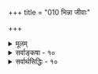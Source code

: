 +++
title = "010 भिन्ना जीवाः"

+++
<details><summary>मूलम्</summary>

भिन्ना जीवाः स्वतस्स्युः प्रतिनियततया धीस्मृतीच्छासुखादेः चेतोभेदाद्व्यवस्था न तु भवति यथा देहबाह्याक्षभेदात् ।  
नित्यान् भिन्नांश्च जीवान्कथयति निगमस्तद्धि नोपाधितस्स्यात् आत्माद्वैतश्रुतीनामितरहृदयता तत्रतत्रैव सिद्धा ॥ १० ॥
</details>

<details><summary>सर्वाङ्कषा - १०</summary>

एतावता प्रबन्धेन जीवानां देहेन्द्रियमनः प्राणबुद्ध्यतिरिक्तत्वप्रदर्शनपूर्वकं जीवस्य स्वप्रकाशत्वप्रत्यक्त्वादिकं प्रदर्श्य, तस्य कर्तृत्वं स्वाभाविकमिति च प्रदर्शितम् । कर्तृत्वप्रसङ्गात् प्रयत्नस्य स्थानमपि प्रादर्शि । एतदुपरि जीवस्वरूपविषयेऽवश्यवक्तव्यं जीवनानात्वम्, ब्रह्मवैलक्षण्यं च प्रदर्शयितुं विस्तरेण विचारं प्रस्तोतुं प्रवृत्तः प्रथमं औपाधिकजीवभेदवादं भास्करसंमतं निराकरोति - भिन्ना इत्यादि । यथा महाकाशः घटाद्युपाधिवशात् 'घटाकाशः ' 'गृहाकाशः' इत्यादिरीत्या भिन्नतया व्यवह्रियते, तथा परमात्मा सत्यभूताविद्याख्योपाधिसंबन्धवशात् भिन्नतया व्यवह्रियते । उपाधिनाशे घटाकाशस्य महाकाशेन यथैक्यम्, तथैवैक्यं जीवपरयोः, स एव मोक्षः । अतः जीवब्रह्मणोर्भेद औपाधिकः, अभेद एव स्वाभाविकः । एवं घटादीनामुपाधीनां अनेकत्वात् यथा घटाकाशोऽप्यनेकतया व्यपदिश्येत, तथा जीवानां परस्परं भेदोऽप्यौपाधिकः । उपाधिभूताचिद्ब्रह्मणोस्तु भेदाभेदावुभावपि स्वाभाविकौ । आत्मवादे हि शरीरेन्द्रियमनोबुद्ध्यतिरिक्तः आत्मा नास्तीति चार्वाकाः तदेकदेशिनश्च । आत्माख्यः पदार्थ एव नास्तीति नैरात्म्यवादिनो, माध्यमिकाः । क्षणिकविज्ञानमेव आत्मव्यवहारविषय इति वैभाषिकसौत्रान्तिकयोगाचाराः । एते चत्वारोऽपि बौद्धाः आत्मनः अहमर्थत्वं नाङ्गीकुर्वन्ति । जीवमङ्गीकृत्य अतिरिक्तमीश्वरमपि नाङ्गीकुर्वन्त्येते । परंब्रह्माङ्गीकृत्य, तदरिक्ता जीवा न सन्तीति ब्रह्मविवर्तवादिनः । अत्रापि, नानाशरीरकैकजीववादिनः केचित्, एकशरीरकैकजीववादिनः केचित् । एवं बहुविधा वादास्तत्र तत्र निरस्यन्ते । एवं नानाविधविचित्रविवाद- 

80. 

[[171]] 

[भास्करमतनिरासः ] 

भिन्ना जीवाः स्वतः स्युः प्रतिनियततया धीस्मृतीच्छासुखादेः 

चेतोभेदात् व्यवस्था न तु भवति यथा देहबाह्याक्षभेदात् । 

 

1 

विषयभूतस्य जीवेश्वरभेदस्य विस्तरेण विचारोपक्रमसूचनाय प्रथमं स्वमतप्रतिज्ञाया आवश्यकत्वात्, एतावता ग्रन्थभागेन प्रतिपादितं स्वमतमादावनूद्य प्रतिज्ञां प्रदर्शयतिभिन्ना इत्यादि । जीवाः स्वत एव परमात्मनोऽपि । भिन्नाः परस्परञ्च भिन्नाः । जीवेश्वरभेदस्य सिद्धत्वात् प्रतिशरीरं जीवा भिन्नाः इति निरूप्यते । **धीस्मृतीच्छासुखादेः** = बुद्धेः स्मृतेः, इच्छायाः, सुखादेश्च **प्रतिनियततया** = व्यवस्थितरीत्या परस्परं विलक्षणतयैवानुभवात्, जीवाः **स्वतः** = स्वभावत एव न तूपाधिवशात् भिन्नाः परस्परं भिन्नाः स्युः । सुखादेरित्यादिना दुःखादिपरिग्रहः । वदन्त्यन्येऽप्येवम् – 'नानाऽत्मानो व्यवस्थातः ' ( वै.सू.3-2-20) ‘जननमरणकरणानां प्रतिनियमादयुगपत्प्रवृत्तेश्च । पुरुषबहुत्वं सिद्धं त्रैगुण्यविपर्ययाचैव ॥' (सां. का. 8) इति च। **व्यवस्थातः** =सुखदुःखादिव्यवस्थायाः । तस्य विस्तरःजननेत्यादि । आत्मनः एकत्वे जननमरणादयः सर्वेषां एकदैव भवेरन् । तथाऽदर्शनात् पुरुषबहुत्वं सिद्धम् । एवं करणानि शरीरेन्द्रियादीनि प्रतिनियतान्येव, युगपच्च न प्रवर्तन्ते । **त्रैगुण्यम्** = सत्त्वरजस्तमांसि । तेषां **विपर्ययः** = परस्परविपर्यासः । कश्चित् सात्त्विकः । अन्यस्तु राजसः । अन्यश्च तामसः इत्यादि स्वभावभेदः । एभिः कारणैः जीवानां परस्परं भेद एव ॥ 

1 



मायापरिणामभूतान्तःकरणभेदादेव सुखदुःखादिव्यवस्था भवेत् । किमर्थं जीवभेद इत्याशंक्य निराकरोति - चेतोभेदादित्यादिना । **देहबाह्याक्षभेदात्** = शरीराणाम्, बाह्येन्द्रियाणां भेदात् यथा सुखदुःखादिव्यवस्था न भवति, तथा **चेतोभेदात्** = अन्तः करणभेदादपि सुखदुःखादिव्यवस्था न तु **भवति** = नैव भवति । एक एव जीवः जन्मभेदेन नानाशरीराणि गृह्णाति । तत्र शरीरादीनां भेदे सत्यपि आत्मभेदो नास्ति । एकस्मिन्नेव समये सौभरिणा अनेकशरीरपरिग्रहस्य वर्णनादपि शरीरादिभेदः आत्मभेदप्रयोजकः सुखादिव्यवस्थाप्रयोजकश्च यथा न भवति, तथैव अन्तः करणभेदोऽपि सुखदुःखादिव्यवस्थाप्रयोजकों न भवति । देहभेदे सत्यपि सौभरे : ' सोऽहम्' इति प्रत्यभिज्ञा न हि न भवति । एवमिन्द्रियभेदे सति, अन्तःकरणमात्रभेदे सति च आत्मनः एकत्वेन प्रत्यभिज्ञाऽनिवार्या । तथाऽदर्शनात् अन्तः करणभेदमात्रेण कर्मवैचित्र्यनिर्वाहो न भवत्येव । न चादृष्टविशेषवशादेव सर्वव्यवस्थोपपद्यतामिति वाच्यम्; संप्रतिपन्नस्थल एव तथा संभवात् । अन्यथा कुत्रापि काचिदपि व्यवस्था केनापि दुरुपपादा स्यादिति सर्वशास्त्रवैय्याकुलीप्रसङ्ग इत्यात्मनां नानात्वमर्जनीयम् । पुरुषभेदे सिद्ध एवादृष्टस्य व्यवस्थापकत्वसंभवः । अदृष्टस्यान्तःकरणधर्मत्वाभावात् । व्यधिकरणयोर्भोगादृष्टयोः कार्यकारणभावासंभवः सांख्यमतविमर्शे (जी. 70) व्यवस्थापयिष्यते ॥ 

किञ्च अन्तःकरणं हि सुखाद्यन्तः पदार्थसाक्षात्कारकरणतया सिद्ध्यति, रूपादिसाक्षात्कारे चक्षुरादिरिव । ' अन्तःकरणम्' इति पदमेव तस्यान्तःकरणकारकतां वदति । करणं च कर्तारमपेक्षते । एवञ्च अन्योन्यविलक्षणसुखवतां जीवानां तत्करणान्यपि भिन्नानि भवेयुः । एवं कर्त्रधीनत्वे करणस्वरूपस्य, 

 

[[172]] 

नित्यान् भिन्नांश्च जीवान् कथयति निगमस्तद्धि नोपाधितः स्यात् 

आत्माद्वैतश्रुतीनामितरहृदयता तत्र तत्रैव सिद्धा ॥10॥ 

करणाधीनो कर्तृभेदश्चेत् अन्योन्याश्रयोऽनिवार्यः । अतः कर्तुः सुखादिसाक्षात्कारकरणतया सिद्धस्य तस्य जीवभेदव्यवस्थापकत्वं कथमिव भवेत् ? सुखादिकं हि प्रतिजीवं सुतरां व्यवस्थितमेव सर्वानुभवसिद्धम् । एतत्करणतया सिद्धमन्तःकरणमपि प्रतिजीवं भिन्नमेव भवेत् । नो चेत् सुखदुःखाद्यनुभवसाङ्कर्यं स्यात् ॥ 

1 

अपि च **निगमः** = श्रुतिः जीवान् नित्यान् **भिन्नान्** = परस्परं भिन्नांश्च कथयति । 'नित्यो नित्यानां चेतनश्चेतनानामेको बहूनां यो विदधाति कामान् । तमात्मास्थं येऽनुपश्यन्ति धीरास्तेषां सुखं शाश्वतं नेतरेषाम्' (श्वे. 6-13 ) इति हि श्रुतिः । नित्यानां बहूनां चेतनानाम् नित्यः एकः यः चेतनः कामान् विदधाति, तम् इत्यन्वयः । नित्यत्वचेतनत्वादौ तारतम्यस्य दुर्वचत्वात् 'नित्यानाम्' इति नावधारणे षष्ठी । 'अनित्यानाम्' इतिच्छेदेनात्र निर्वाहेऽपि उपरि तथाच्छेदासंभवः । ' एको बहूनाम्' इति तु दुर्निवहम् । अतः षष्ठ्यन्तानि जीवपराणि, प्रथमान्तानि परमात्मपराणि । यथाश्रुते त्वनन्वयः स्पष्टः । एवं व्याख्याभेदेऽपि जीवानां फलप्रदस्य परमात्मनः एकत्वम्, जीवानामनेकत्वं नित्यत्वं च कण्ठत एव सिद्धम् । इदमनेकत्वमौपाधिकं कुतो न स्यादित्यत्राह - तद्धीत्यादि । **तत्** = अनेकत्वम् उपाधितः न हि स्यात् । न ह्युपदेशप्रकरणे औपाधिकौपचारिकादिशब्दाः प्रयोगार्हाः । **विधौ** = अपूर्वार्थबोधनप्रकरणे **परः** = अमुख्योऽर्थः शब्दार्थो न भवितुमर्हति । तदर्थमेव प्रवृत्तेषु वाक्येषु लक्षणाङ्गीकारे कुत्रापि न कोऽप्यर्थः प्रतिष्ठितो भवेत् । प्रकृते तत्त्वोपदेशार्थमेव प्रवृत्तेषु वाक्येषु लक्षणाङ्गीकारे, किमपि तत्त्वं निश्चेतुं न शक्यमिति भावः ॥ 

अपि चैतादृशज्ञानस्य हि 'तेषां सुखं शाश्वतम्' इति शाश्वतसुखमुक्तिहेतुत्वमुच्यते । औपाधिकत्वज्ञानस्य तत् कथं भवेत् । भवद्दृष्ट्या हि एषामौपाधिकत्वज्ञानस्यैव शाश्वतसुखहेतुत्वं वक्तव्यम्, न त्वनौपाधिकत्वज्ञानस्य । अतः तत् स्वाभाविकमेव । ननु 'अयमात्मा ब्रह्म' 'अहं ब्रह्म' इत्यभेदस्यापि श्रुतौ दर्शनात् कथं निर्णयः इत्यात्राह - आत्मेत्यादि । **आत्माद्वैतश्रुतीनाम्** = आत्मनः ऐक्यप्रतिपादकानां श्रुतिवाक्यानाम् **इतरहृदयता** =अन्यतात्पर्यकत्वम् तत्र **तत्रैव** = तत्तत्प्रकरण एव पूर्वापरपरिशीलनादिना **सिद्धा** = निश्चिता । शरीरशरीरिभावकृतं वा, उपादानोपोदेयभावकृतं वा सामानाधिकरण्यं तत्तत्प्रकरणानुरोधेन ज्ञेयम् ॥ 

अत्रेत्थं विचारावतारः - चिदचिदीश्वरतत्त्वज्ञानमेव सकलविधक्लेशनिवारकमिति ग्रन्थादावेव ( जड. 4) विस्तरेण प्रदर्शितम् । एतावता ग्रन्थभागेनाचिद्वैलक्षण्यस्य प्रदर्शनेऽपि ईश्वरवैलक्षण्यं न तावन्मात्रेण सिद्ध्येत् । यद्यपि 'नाहमीश्वरः' इति ईश्वरभेदोऽपि सर्वानुभवसिद्धः । परं त्वात्मपदवाच्यस्य चित्तत्त्वस्यातिगहनतया, केवलेन लौकिकानुभवेन नैतादृशा विषया निर्णेतुं शक्याः । 'नैषा तर्केण मतिरापनेया प्रोक्तान्येनैव सुज्ञानाय प्रेष्ठा' (कठ.2-8-9) इति श्रुतिरपि स्पष्टमेतद्वदति । श्रुतिमुखनिरीक्षणे तु नैकरूपास्ता दृश्यन्ते । ‘अयमात्मा ब्रह्म’(बृ.6-4-5) 'तत्त्वमसि' (छां. 6-8-7) इत्यादीनि जीवब्रह्मणोरभेदं वदन्ति । 'द्वा सुपर्णा सयुजा सखायौ' (मुं. 3-1-1, वे 4-6 ) 'पृथगात्मानं प्रेरितारं च मत्वा' (श्वे. 1 6 ) इत्यादीनि तयोर्भेदं 

[[173]] 

 

वदन्ति । अतः किं कर्तव्यमिति जिज्ञासायां व्याख्यानभेदात्पक्षभेदास्समुत्थिताः । तत्र स्वपक्षः प्रथमपादेन समग्राहि । 'स्वतो जीवाः भिन्नाः' इति मूलप्रतिज्ञा । परमात्मनोऽपि भिन्नाः, परस्परमपि भिन्नाः । जीवस्वरूपं त्वेतावता विस्तरेण परीक्षितमेव । तेन सिद्धोऽयं निष्कृष्टस्तस्याकार इति भावः ॥ 

तत्र जरदद्वैती स्वरूपपरिणामवादी भर्तृप्रपञ्चस्तु - ब्रह्मैव स्वरूपेणैव जगदात्मना परिणमते मृद्घटादिवत् । अतश्चावस्थाभेदेन जीवब्रह्मणोः भेदोऽपि सत्यः, एवं अभेदोऽपि सत्य इति न दोष इत्याह ॥ 

शाङ्करास्तु – मृद्वत्स्वरूपपरिणामे मृद्वदेव नाशप्रसङ्गात् स्वरूपपरिणामवादो न युक्तः, किन्तु रज्जौ सर्पवत् विवर्तवाद एव युक्तः । तथा च ब्रह्मव्यतिरिक्तस्य सर्वस्यापि मिथ्यात्वात्, अद्वैतमेव सत्यम् । द्वैतं तु मिथ्या । अत एव लोकावगतभेदानुवादमात्रं तन्निषेधार्थं क्रियते, भेदवाक्यानां स्वार्थे तात्पर्याभावात् न दोष इति ब्रह्मविवर्तवादिन आहुः । अत्रापि अन्तःकरणावच्छिन्नं चैतन्यमेव जीव इति जीवाज्ञानवादिनः वाचस्पतेः पक्षः । अन्तःकरणप्रतिबिम्बितं चैतन्यं जीव इति ब्रह्माज्ञानवादिनः प्रकाशात्मयतेः पक्षः ॥ 

भास्कराचार्यस्तु उपाधेर्मिथ्यात्वेऽनवस्थाप्रसङ्गात् उपाधिः सत्य एव । एवं सत्योपाधिकृतः जीवस्य ब्रह्मभेदः, अभेद एव स्वाभाविकः । एवञ्च जीवो न मिथ्या, किन्त्वौपाधिकः । अचिद्ब्रह्मणोस्तु भेदाभेदावित्याचख्यौ । यादवप्रकाशस्तु ब्रह्मणस्साक्षाद्विकारं निविवारयिषुः ब्रह्मणश्शक्तित्रयमङ्गीकृत्य, तत्तच्छक्तिविशिष्टत्वरूपेण ब्रह्मण्यंशत्रयमौपाधिकं परिकल्प्य तत्तदंशस्य चिदचिदीश्वररूपेण परिणाममातस्थौ । तथा चांशांशिनोस्सर्वत्र भेदाभेदयोः स्वाभाविकत्वात् जडब्रह्मणोः, जीवब्रह्मणोश्च भेदाभेदौ स्वाभाविकावाह । तत्र प्रथमपादेन स्वपक्षं संग्रहेण प्रदर्श्य औपाधिकजीवभेदवादं विमृशति । अग्रे (श्लो. 15) बिम्बप्रतिबिम्बवादस्य स्पष्टविमर्शनवत्, अवच्छेदकवादस्य भामतीकर्तुः वाचस्पतिमिश्रसंमतस्य प्रत्येकनिराकरणं यद्यपि न दृश्यते । परन्तु स पक्षः भास्करमतनिराकरणेनैव निरस्तप्राय इत्याचार्याणामभिप्रायः, अविद्यारूपौधिकजीवभेदस्योभयोः समानत्वात् ॥ 

ननु च ' तत्र को मोहः कः शोकः एकत्वमनुपश्यतः' (ईशा. 7 ) इति ऐकात्म्यदर्शनस्य शोकमोहनिवर्तकत्वं स्पष्टमुच्यते । शोकमोहनिवर्तकं ज्ञानं कथमिव भ्रमो भवेत् ? अतः एकत्वमेव पारमार्थिकम्; अनेकत्वं तु कर्मोपाधिकमेवेति चेत्, न । एतच्छ्रुत्युपबृंहणभूतं भगवतो वचनमस्य तात्पर्यं स्पष्टयति- 'आत्मौपम्येन सर्वत्र समं पश्यति योऽर्जुन । सुखं वा यदि वा दुःखं स योगी परमो मतः ॥ ' (गी.6-32) इति । अत्रस्थं 'आत्मौपम्येन' इति पदमवधेयम् । साजात्यमूलकमेवेदमैक्यमिति स्पष्टम् । न च साजात्यमूलकैकत्वापेक्षया, औपाधिकानेकत्वमेव वरम्, यतः ' अयो दहति' इत्याद्यौपाधिकस्थले हि अयसो दाहकत्वानुभवः अबाधितः । अत एकत्वं सहजम्, अनेकत्वं त्वौपाधिकं बहुलं दृष्टमिति चेत्, ‘संपन्नो व्रीहिः' इत्यादावनेकत्वं सहजम्, एकत्वं तु जात्यौपाधिकं दृष्टमेव । अत उभयमपि समानम् । न च 'संपन्नो व्रीहिः', इत्यादौ तु एकत्वमनुभवबाधितम्, अत एवौपचारिकः प्रयोग इति युक्तम् । प्रत्यक्षेण पदार्थस्वरूपगुणादिव्यवस्थायां सिद्धायाम्, तदनुगुणकल्पनाया अदोषत्वात् । प्रकृते तु 'आश्चर्यो वक्ता कुशलोऽस्य लब्धा आश्चर्यो ज्ञाता कुशलानुशिष्टः' (कठ. 1-3-7) 'आश्चयवत्पश्यति कश्चिदेनम् आश्चर्यवद्वदति तथैव चान्यः । आश्चर्यवच्चैनमन्यः शृणोति श्रुत्वाप्येनं वेद न चैव कश्चित् ' ( गी. 2-29) इति

[[174]] 

अत्यन्तदुरवगाहतया वर्ण्यमाने आत्मनि लाघवगौरवविचारस्यानवसरत्वात् । ' नैषा तर्केण मतिरापनेया' (कठ. 1-2-9) 'तर्काप्रतिष्ठानात् ' ( ब्र.सू. 2-1-11 ) इत्यादि सदा स्मर्तव्यम् ॥ 

ननु भोः ! एवमतिगहनत्वादेव वदामो वयम् - श्रुतिर्यथा वदति, तथाङ्गीकर्तव्यमिति । श्रुतिर्ह्येकत्वं कण्ठत एव खलु वदति 'एकत्वमनुपश्यतः' इतीति चेत्- 'अग्रे एकमेवासीत्' इति कारणावस्थायामेकत्वम् 'बहु स्याम्' ‘तदात्मानं स्वयमकुरुत' इति कार्यावस्थायामनेकत्वमिति सर्वं स्पष्टमेवाभिहितम् । एतदुपयपितः संशयानपि ‘कृत्स्नप्रसक्तिर्निरवयत्वशब्दकोपो वा' इति स्वयमुत्थाप्य सूत्रकारः 'श्रुतेस्तु शब्दमूलत्वात्' इति स्पष्टसमादधौ । एतदुपर्यपि किं वक्तव्यम् । शुष्कतर्क विस्मृत्य चिन्त्यताम् ॥ 

किञ्च समष्टिक्षेत्रगतं तत्त्वैक्यम्, व्यष्टौ तु अनेकत्वमेवेति वैज्ञानिकोऽयं विषयः अग्निविष्फुलिङ्गादिभिः स्पष्टीक्रियते । ऐकात्म्यवादश्चाग्रे बहुधा विमृश्यते । परस्परमत्यन्तविरुद्धम् एकत्वमनेकत्वं चैकस्मिन् कथं भवेदिति चेत्, अध्यात्मशास्त्रस्य सर्वापवादरूपत्वेन बुद्धिकृतविरोधादेरत्र नावसरः । अन्यथा मुक्तिसाधनतदनुष्ठानादीनां भेदगर्भत्वेन, भेदस्य मिथ्यात्वे, साधनादीनामपि मिथ्यात्वप्रसङ्गेन शून्यवादप्रसङ्गः । अथवा एकस्य मुक्तौ सर्वमुक्तिप्रसङ्गः । असत्यात्सत्यसिद्धिसाधनादिकं एकादश्यां ताम्बूलचर्वणकथायेत । सर्वमेतत् दृष्टान्तमात्रविश्रान्तं दान्तिकापरिचयमेव ज्ञापयेदित्यलमतिचर्चया । असत्यात् सत्यसिद्धिरप्यग्रे (लो-49) निराक्रियते ॥ 

ननु कोऽयं पक्षपातः ? किं सुभगाभिक्षुकन्यायः ? 'न विधौ परः शब्दार्थः' इति न्याय इदानीं कुत्र गतः ? मा कुश साधो ! स न कुत्रापि गतः । शरीरशरीरिभावकृतं वा, उपादानोपादेयभावकृतं वा सामानाधिकरण्यं न गौणम्, किन्तु मुख्यमेवेति सामानाधिकरण्यविचारे (बुद्धि) निरूपयिष्यते । अतः एतत्सिद्धान्ते कस्या अपि श्रुतेर्न त्याग इति सर्वश्रुतिसमन्वयः । अत एव न कस्यापि बाधितार्थकत्वम् । अपि च ‘इदमग्रे आसीदेकमेव' इत्येकत्वस्य प्रलयकालिकत्वात्, 'बहु स्याम्' इत्यनेकत्वस्य सृष्टिकालिकत्वात्कालभेदेनोभयोर्विरोधाभावादित्यादिकमग्रिमसरे विस्तरेण भविष्यति । अन्यथा सर्वशास्त्रबाधप्रसङ्गः । अधिकं तत्तन्निराकरणवेलायां विशदीक्रियते । अतः जीवाः परस्परं स्वत एव भिन्नाः ॥ 

यद्यप्ययमंशोऽग्रिमसरे (श्लो. 27-33) बहुविस्तरेण विचारयिष्यते, तथाप्यत्र प्रसक्तत्वात्सारत इदमत्र वक्तव्यमतिगहनत्वाद्विषयस्य, यमधिकृत्याद्यावधि बहुधा प्रसृतः, प्रसारितश्च महान् कलिर्बहोः कालात् । अतः पुनःपुनरिदं वक्तव्यं पुनः पुनश्चिन्तनाय । यं विषयं विस्तरेण वर्णयन् भगवान् श्रीभाष्यकारः अन्ते 'एवञ्च सति अभेदो वा भेदो वा द्वयात्मकता वा वेदान्तवेद्यः कोऽयमर्थस्समर्थितः ?' इति प्रश्नं स्वयमुत्थाप्यापि 'सर्वस्य वेदवेद्यत्वात्सर्वं समर्थितम्' इत्युत्तरयन्निर्भरो भवति समनन्तरम् । कुत एतत् ? ननु कियानयं विषयः ? किंमनन्तरवाक्यमेव न दृष्टमायुष्मता ? 'सर्वशरीरतया सर्वप्रकारं ब्रह्मैवावस्थितमित्यभेदः' इति जगद्ब्रह्मणोश्शरीरशरीरिभावनिबन्धनोऽभेदः इति स्पष्टं वदत्यपि कुत्र वा मुह्यस्यायुष्मन् भोः? भो ब्रह्मन् ! न मुह्यामि । संशये किञ्चित् । परिहरिष्यति भवानिति पृच्छामि । प्रश्नस्तु 'कोऽयमर्थः समर्थितः ?" इति । उत्तरं तु 'सर्वशरीरतया सर्वप्रकारं ब्रह्मैवावस्थितमित्यभेदस्समर्थितः' इति । किं 

[[175]] 

 

शरीरशरीरिभावः अभेदेनावस्थितेः प्रयोजकः, उत तथा व्यवहारस्य ? प्रथमपक्षे शरीरशरीरिणोरभेदप्रसङ्गः स्पष्टः । द्वितीयपक्षे तु 'आम्रान् पृष्टः कोविदारानाचष्टे' इतिवत् स्यात् ॥ 

1 

अतोऽत्रैवं वक्तव्यम् प्रतिभाति - शरीरशरीरिभावः न केवलमभेदव्यवहारप्रयोजकः, तथा व्यवहारानुगुणपरिणामविशेषस्यापि प्रयोजकः । जीवेश्वरयोस्संबन्धविवेचने ' तिलेषु तैलं दधिनीव सर्पिः' (श्वे. 1- 15) क्षीरे सर्पिरिवार्पितम् (16) इत्यादीन्यवधेयानि । एवमेतस्य तत्त्वस्य परिचय एवान्नमयादिकोशैः प्रतिपाद्यते स्थूलारुन्धतीन्यायेन । अन्नमयकोश एव 'भूतात्मा' इत्युच्यते । ततः प्राणमय आत्मा । प्राणाः – पञ्चप्राणाः, पञ्चज्ञानेन्द्रियाणि पञ्चकर्मेन्द्रियाणि च । ततो मनोमय आत्मा । ततो विज्ञानमय आत्मा । तत आनन्दमय आत्मा । पूर्वपूर्वापेक्षया उत्तरोत्तर आत्मा आन्तरो भवति । अयमेवांशः 'भूतात्मा चेन्द्रियात्मा च बुद्ध्यात्मा च तथा भवान् । जीवात्मा परमात्मा च त्वमेवं पञ्चधा स्थितः ॥' इत्यादावभिधीयते । विज्ञानात्मपदेन बुद्ध्यात्मा जीवात्मा च क्रोडीकृतौ । जीवात्मरचनायां बुद्धेः प्रधानत्वात् । 'बुद्धेर्गुणेनात्मगुणेन चैव ह्याराग्रमात्रो ह्यवरोऽपि दृष्टः' (वे. 5-8 ) इति हि श्रुतिः । ' जीवात्मा' पदं हि जीवपदार्थस्य, आत्मपदार्थस्य मिलितस्य वाचकः, यतस्तत्पदं नाखण्डपदम्, किन्तु समस्तपदम् । 'जीव' पदं च 'जीव प्राणधारणे' इति धातुतो निष्पन्नं प्राणाधीनस्थितिकस्य वाचकम् । आत्मपदं च चेतनवाचि । तथा च प्राणोपाधिकचेतनरूपार्थवाचि जीवात्मपदम् । प्राणेति बुद्धीन्द्रियमनसामुपलक्षकम् । एभिरुपाधिभिर्विशिष्ट एव जीवात्मपदवाच्यः । एवञ्चास्मिन् – शरीरे एतादृशो जीवः, तस्य नियन्ता मूलभूतः परमात्मा च उत्तरोत्तरमान्तरतयाऽवतिष्ठत इति सिद्धम् । अयमेवांशः 'गुहां प्रविष्टावात्मानौ हि तद्दर्शनात् ' (ब्र.सू. 1-2-12) इत्यत्रोक्तः । ' ऋतं पिबन्तौ सुकृतस्य लोके गुहां प्रविष्टौ ' ( कठ. 1-3-1) इत्युभयोरपि हृदयगुहावृत्तित्वमुच्यते । 'यो वेद निहितं गुहायाम् ' ( तै. आ. 1) 'हृदि ह्येष आत्मा' (प्र. 3-6) इत्यादौ प्रत्येकमपि जीवात्मपरमात्मनोर्हृदयहंगुहावृत्तित्वमुच्यते । यथा बाह्यं सौरं ज्योतिः बायैः दारुतृणारण्यादिभिरभिव्यक्तो नानारूपधारी नराणामुपकारायावरोहति, तथैव परंज्योतिरूपः परमात्मा जीवबुद्धिमनः प्राणशरीराद्याश्रित्यावतीर्णः नानाविधविचित्रकार्याणि निर्वहते, स्वस्मै स्वप्रीतये क्रीडन्निव । अत एव 'सर्वं तं परादाद्योऽन्यत्रात्मनस्सर्वं वेदेदं ब्रह्मेदं क्षत्रमिमे लोका इमे देवा इमानि भूतानीदं सर्वं यदयमात्मा' (बृ.4-4-6) इति श्रुतिर्वदति । एकमेव परं तत्त्वम् ' तदैक्षत बहुस्याम्' (छां. 6-2-3) 'सोऽकामयत बहुस्याम् ' ( तै. आ. 6) इति संकल्पपूर्वकं नानाभावमापद्यतेति ' तदात्मानं स्वयमकुरुत' (तै. आ. 7) 'आत्मकृतेः ' ‘परिणामात्’(ब्र.सू.1-4-26, 27 ) इति श्रुतिसूत्रादिभिः प्रतिपाद्यते । अखण्डस्यैकस्य बहुभावः कथम् ? इति प्रश्ने 'इन्द्रो मायाभिः पुरुरूप ईयते' (बृ. 4-5-19 ) इत्युत्तरमुच्यते । अत्रैवायस्तास्सर्वेऽपि पण्डितप्रवराः ‘माया” पदार्थः कः? इति । वैदिकनिघण्ट्वनुसारेण मायापदस्य ज्ञानपर्यायत्वेऽपि मिथ्यापर्यायत्वमातस्थुरन्ते केवललौकिकप्रज्ञाः । ‘शब्दमूलत्वात्' इति वदन्त एवं स्वमतं तर्कमूलं प्रतिष्ठापयामासुस्तर्कप्रियाः ॥ 

नाद्यापि कलहः शान्तः पण्डितानां परस्परम् । प्रबोधिता अपि प्राज्ञैः काले काले महात्मभिः ॥ अणीयसोऽप्यणीयांसमात्मानं मेनिरे बृहत् । तर्कव्यसनिनोऽभूवन्न तपआदिपरायणाः ॥ 

 

81. 

[[176]] 

[ यादवप्रकाशमतनिरासः ] 

जीवाः पृथ्व्यादिभूतेष्वणव इव मिथो भेदवन्तः स्वतोऽमी 

सन्मानब्रह्मभागास्तदिह नियतयः सुस्थिता इत्ययुक्तम् । ऐक्यस्याप्यक्षतत्वादनवधि च सति ब्रह्मणि स्यादवद्यम् 

सत्यं तच्चेत्यभिज्ञैर्बहिरगणि मृषावादतोऽप्येष पक्षः ॥11॥ 

तत्त्वस्थितिस्तु प्रथमं यथावत् धार्यतां हृदि । ततस्त्वेतत्कथमिति चिन्त्यतां श्रद्धया धिया ॥ आत्मा तु पञ्चधा स्थित्वा तत्तत्कार्येषु वर्तते । परस्परं च संपर्कोऽप्यस्ति सूक्ष्मस्सुदुर्गमः ॥ कार्यानुमेयं सर्वं स्यात् बहुधा चिन्तनेन च । अन्ततो हृदयेशस्यानुग्रहात् तत्त्वधीर्भवेत् ॥ देहाकारेण भूतात्मा प्रथमं ज्ञायते नृभिः । देहात्मभाववादादेरत्रैवोपक्रमोऽभवत् ॥ इन्द्रियाद्यात्मवादाश्चाप्येवं ज्ञेया विवेकिभिः । अन्योन्यमुपकुर्वन्तः शरीरे ते व्यवस्थिताः ॥ एवं सर्वत्र व्याप्त्यैव प्रत्यगर्थस्य, जायते । अहंबुद्धिर्नृणां लोके नान्यथा तद्भवेद् ध्रुवम् ॥ सर्वं वशेऽस्ति तस्यैव मायिनः परमात्मनः । वयं तु मायया बद्धाः कथं ज्ञास्याम उच्यताम् ? ॥ दूरीकृत्य वृथा चर्चा त्यक्त्वा शब्दविवर्धनम् । आराधयामस्तं देवं त्यागाद्यैरात्मसद्गुणैः ॥ तत्प्रसादात्परं ज्ञानं चाप्स्यामश्शान्तिमव्ययाम् । तत्प्रसादादृते नान्या गतिरस्ति नृणां ध्रुवम् ॥ बौद्धानां वैदिकानां च ह्यत्रैवास्ति परं रहः । क्रमात्तर्कपरा जाता बौद्धाः श्रद्धां विहाय ते ॥ अतो हैतुकवादेन नष्टास्ते ह्यात्ममार्गतः । वैदिकास्तु तपोहीनाः श्रद्धातश्शिथिलाः क्रमात् ॥ इतोऽपि बहु वक्तव्यम्, क्रमात्सर्वं भविष्यति । दृष्ट्वैकदेशं निर्णेयं न हि किञ्चिच्च साहसात् ॥ धीर्नित्येत्यादिना चैतानर्थान् कालानुसारतः । रिरक्षिषुर्बुद्धिभेदात् आचार्योऽसावसूचयत् ॥ १० ॥
</details>

<details><summary>सर्वार्थसिद्धिः - १०</summary>

भिन्ना जीवाः स्वतस्स्युः प्रतिनियततया धीस्मृतीच्छासुखादेः  
चेतोभेदाद्व्यवस्था न तु भवति यथा देहबाह्याक्षभेदात् ।  
नित्यान् भिन्नाश्च जीवान्कथयति निगमस्तद्धि नोपाधितस्स्यात्  
आत्माद्वैतश्रुतीनामितरहृदयता तत्रतत्रैव सिद्धा ॥ १० ॥  
  
जीवः परस्य ब्रह्मणः औपाधिकांशः । घटाकाशमहाकाशवत्तयोर्भेदः । जीवानां मिथो भेदस्तु घटकरकाद्याकाशवदिति पक्षं दूषयति - भिन्ना इति ॥ स्वतः - न तूपाधितः । हेतुमाह - प्रतिनियततयेति । ननु कोऽयं प्रतिनियमः? न तावद्बुद्ध्यादीनां स्वरूपभेदः, एकस्मिन्नप्यात्मनि तदुपगमात् । नापि भिन्नाधारत्वम्, तस्यैव साध्यत्वात् । अत एव नासाधारण्यम्, तत्खल्वाश्रयभेदसापेक्षम् । नापि परस्परप्रतिसन्धानाभावः, परस्परभावस्यैवासिद्धेरिति । अत्र ब्रूमः - यथैकशरीरावच्छिन्नबुद्ध्यादीनामेकाश्रयतयैव प्रतिसन्धानं न तथा शरीरान्तरजानाम् । अन्यथा गुरुशिष्यभावादयोऽपि न स्युः । तदेवं गम्यते - चैत्रात्मा मैत्रतादात्म्यरहितः, तदनुभवजन्मस्मृत्यनाधारत्वात्, कदाचिदपि तद्गतसुखादिप्रतिसन्धानरहितत्वादित्यादि । अत्र परोक्तामन्यथासिद्धिं परिहरति -चेतोभेदादिति । तुरवधारणे । अस्ति हि कल्पभेदेन चेतोभेदः । सन्ति च कल्पादौ जातिस्मराः, 'स्वयमागतविज्ञाना' इत्यादेः । तत्र प्रतिबन्द्यभिप्रायेणाह - यथेति । न हि देहभेदे प्रतिसन्धानाभावः, पूर्वजन्माभ्यस्तप्रतिसन्धानदृष्टेः । न च बाह्येन्द्रियभेदे, सर्वधीविरोधात् । तद्वच्चेतो - भेदोऽपि न व्यवस्थाहेतुरिति । ईश्वरान्मिथश्च जीवानां निरुपाधिकभेदः, 'पृथगात्मानं प्रेरितारं च मत्वा', 'जुष्टं यदा पश्यत्यन्यमीशम्', 'नित्यो नित्यानाम्' इत्यादि श्रुतिस्वारस्यसिद्ध इत्याह - नित्यानिति । मुक्तावपि भेदश्रुतिमभिप्रेत्याह - तद्धीति । ननु 'अयमात्मा ब्रह्म' 'तत्त्वमसि' इत्यादिभिर्जीवब्रह्मतादात्म्ये सिद्धे भेदस्यौपाधिकत्वं ग्राह्यमित्यत्राह - आत्माद्वैतेति । अयं भावः - शरीरशरीरिभावेन सामानाधिकरण्यं स्थापयिष्यते । आस्तामेतत् । यथा यूपादित्यसामानाधिकरण्यं प्रत्यक्षविरोधादन्यपरं, तथेहापि स्वरूपैक्यविधानं तावदशक्यमिति । तत्रतत्रेति वीप्सायाः क्वचिद्विशिष्टवृत्तिः क्वचित्तूपचार इत्यादि तात्पर्यभेदस्सूच्यते ॥ १० ॥ इत्यौपाधिकभेदवादभङ्गः ॥
</details>


